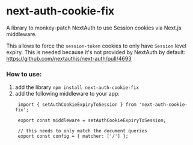 # next-auth-cookie-fix

A library to monkey-patch NextAuth to use Session cookies via Next.js middleware.

This allows to force the `session-token` cookies to only have `Session` level expiry.
This is needed because it's not provided by NextAuth by default: https://github.com/nextauthjs/next-auth/pull/4693

### How to use:

1. add the library `npm install next-auth-cookie-fix`
2. add the following middleware to your app:
   ```
    import { setAuthCookieExpiryToSession } from 'next-auth-cookie-fix';

    export const middleware = setAuthCookieExpiryToSession;

    // this needs to only match the document queries
    export const config = { matcher: ['/'] };
   ```
